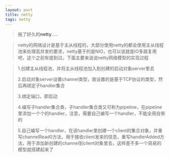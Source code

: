 ```yaml
---
layout: post
title: netty
tags: netty
---
```


> 拖了好久的**netty**.....

> netty的网络设计是基于主从线程的，大部分使用netty的都会使用主从线程池来处理高并发的要求，netty基于的是NIO，也可以说就是IO多路复用吧，这个之前有提到过。下面主要来说说netty网络模型的实现过程

> 1.创建主从线程池，并将主从线程池加入到创建的启动对象server里去
>
> 2.启动对象server设置channel类型，我设置的是基于TCP协议的类型，然后再绑定子handler集合
>
> 3.绑定端口，即启动
>
> 4.编写子handler集合类，子handler集合类又可称为pipeline，在pipeline里添加一个个的handler，注意，需要自己编写一个handler，不能全用自带的
>
> 5.自己编写一个handler，在该handler里创建一个client的集合对象，并重写channelRead0方法，用于接收client发来的信息，重写handlerAdded方法，用于添加新创建的channel到client对象里去，这样差不多一个简易的模型就搭建起来了